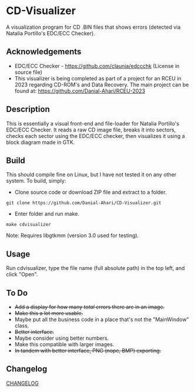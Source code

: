 # CD-Visualizer
A visualization program for CD .BIN files that shows errors (detected via Natalia Portillo's EDC/ECC Checker).

## Acknowledgements

- EDC/ECC Checker - https://github.com/claunia/edccchk (License in source file)  
- This visualizer is being completed as part of a project for an RCEU in 2023 regarding CD-ROM's and Data Recovery. The main project can be found at: https://github.com/Danial-Ahari/RCEU-2023

## Description

This is essentially a visual front-end and file-loader for Natalia Portillo's EDC/ECC Checker. It reads a raw CD image file, breaks it into sectors, checks each sector using the EDC/ECC checker, then visualizes it using a block diagram made in GTK.

## Build

This should compile fine on Linux, but I have not tested it on any other system. To build, simply:

- Clone source code or download ZIP file and extract to a folder.

`git clone https://github.com/Danial-Ahari/CD-Visualizer.git`

- Enter folder and run make.

`make cdvisualizer`

Note: Requires libgtkmm (version 3.0 used for testing).

## Usage

Run cdvisualizer, type the file name (full absolute path) in the top left, and click "Open".

## To Do

- ~~Add a display for how many *total* errors there are in an image.~~
- ~~Make this a lot more usable.~~
- Maybe put all the business code in a place that's not the "MainWindow" class.
- ~~Better interface.~~
- Maybe consider using better numbers.
- Make this compatible with larger images.
- ~~In tandem with better interface, PNG (nope, BMP) exporting.~~

## Changelog

[CHANGELOG](CHANGELOG.md)
